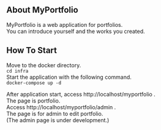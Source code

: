 
## About MyPortfolio

MyPortfolio is a web application for portfolios.  
You can introduce yourself and the works you created.

## How To Start
Move to the docker directory.  
`cd infra`  
Start the application with the following command.  
`docker-compose up -d`

After application start, access http://localhost/myportfolio .  
The page is portfolio.  
Access http://localhost/myportfolio/admin .  
The page is for admin to edit portfolio.  
(The admin page is under development.)

